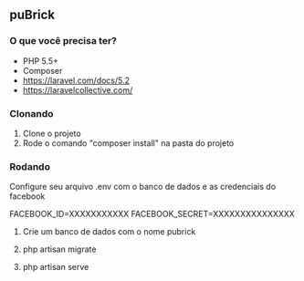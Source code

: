 ## puBrick

### O que você precisa ter?

- PHP 5.5+
- Composer
- https://laravel.com/docs/5.2
- https://laravelcollective.com/



### Clonando

1. Clone o projeto
2. Rode o comando "composer install" na pasta do projeto


### Rodando

Configure seu arquivo .env com o banco de dados e as credenciais do facebook

FACEBOOK_ID=XXXXXXXXXXX
FACEBOOK_SECRET=XXXXXXXXXXXXXXX

1. Crie um banco de dados com o nome pubrick

2. php artisan migrate

3. php artisan serve